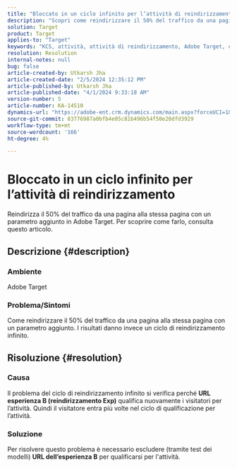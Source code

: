 ```yaml
---
title: "Bloccato in un ciclo infinito per l’attività di reindirizzamento"
description: "Scopri come reindirizzare il 50% del traffico da una pagina alla stessa pagina con un parametro aggiunto in Adobe Target."
solution: Target
product: Target
applies-to: "Target"
keywords: "KCS, attività, attività di reindirizzamento, Adobe Target, ciclo di reindirizzamento infinito, traffico"
resolution: Resolution
internal-notes: null
bug: false
article-created-by: Utkarsh Jha
article-created-date: "2/5/2024 12:35:12 PM"
article-published-by: Utkarsh Jha
article-published-date: "4/1/2024 9:33:18 AM"
version-number: 5
article-number: KA-14510
dynamics-url: "https://adobe-ent.crm.dynamics.com/main.aspx?forceUCI=1&pagetype=entityrecord&etn=knowledgearticle&id=044514ff-22c4-ee11-9079-6045bd006c82"
source-git-commit: 83776987a0bfb4e05c81b496b54f50e20dfd3929
workflow-type: tm+mt
source-wordcount: '166'
ht-degree: 4%

---
```


# Bloccato in un ciclo infinito per l’attività di reindirizzamento


Reindirizza il 50% del traffico da una pagina alla stessa pagina con un parametro aggiunto in Adobe Target. Per scoprire come farlo, consulta questo articolo.

## Descrizione {#description}


### Ambiente

Adobe Target

### Problema/Sintomi

Come reindirizzare il 50% del traffico da una pagina alla stessa pagina con un parametro aggiunto.
I risultati danno invece un ciclo di reindirizzamento infinito.


## Risoluzione {#resolution}


### Causa

Il problema del ciclo di reindirizzamento infinito si verifica perché <b>URL esperienza B (reindirizzamento Exp)</b> qualifica nuovamente i visitatori per l’attività. Quindi il visitatore entra più volte nel ciclo di qualificazione per l’attività.

### Soluzione

Per risolvere questo problema è necessario escludere (tramite test dei modelli) <b>URL dell’esperienza B</b> per qualificarsi per l&#39;attività.


